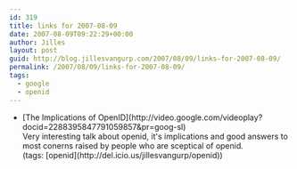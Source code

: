 ```yaml
---
id: 319
title: links for 2007-08-09
date: 2007-08-09T09:22:29+00:00
author: Jilles
layout: post
guid: http://blog.jillesvangurp.com/2007/08/09/links-for-2007-08-09/
permalink: /2007/08/09/links-for-2007-08-09/
tags:
  - google
  - openid
---
```

<ul class="delicious">
	<li>
		<div class="delicious-link">[The Implications of OpenID](http://video.google.com/videoplay?docid=2288395847791059857&pr=goog-sl)</div>
		<div class="delicious-extended">Very interesting talk about openid, it's implications and good answers to most conerns raised by people who are sceptical of openid.</div>
		<div class="delicious-tags">(tags: [openid](http://del.icio.us/jillesvangurp/openid))</div>
	</li>
</ul>
